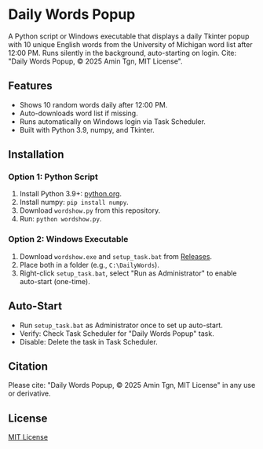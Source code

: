 # Daily Words Popup
A Python script or Windows executable that displays a daily Tkinter popup with 10 unique English words from the University of Michigan word list after 12:00 PM. Runs silently in the background, auto-starting on login. Cite: "Daily Words Popup, © 2025 Amin Tgn, MIT License".

## Features
- Shows 10 random words daily after 12:00 PM.
- Auto-downloads word list if missing.
- Runs automatically on Windows login via Task Scheduler.
- Built with Python 3.9, numpy, and Tkinter.

## Installation
### Option 1: Python Script
1. Install Python 3.9+: [python.org](https://www.python.org/downloads).
2. Install numpy: `pip install numpy`.
3. Download `wordshow.py` from this repository.
4. Run: `python wordshow.py`.

### Option 2: Windows Executable
1. Download `wordshow.exe` and `setup_task.bat` from [Releases](https://github.com/amintgn/WordShow/releases).
2. Place both in a folder (e.g., `C:\DailyWords`).
3. Right-click `setup_task.bat`, select "Run as Administrator" to enable auto-start (one-time).

## Auto-Start
- Run `setup_task.bat` as Administrator once to set up auto-start.
- Verify: Check Task Scheduler for "Daily Words Popup" task.
- Disable: Delete the task in Task Scheduler.

## Citation
Please cite: "Daily Words Popup, © 2025 Amin Tgn, MIT License" in any use or derivative.

## License
[MIT License](LICENSE.md)
